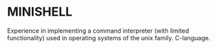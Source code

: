 # MINISHELL
Experience in implementing a command interpreter (with limited functionality) used in operating systems of the unix family. C-language.
